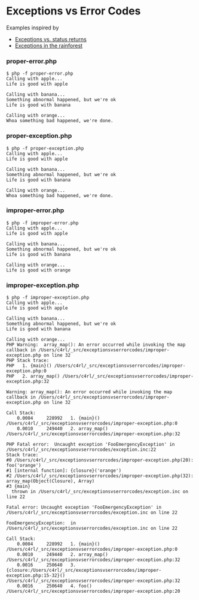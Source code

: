 # Exceptions vs Error Codes

Examples inspired by

* [Exceptions vs. status returns](http://nedbatchelder.com/text/exceptions-vs-status.html)
* [Exceptions in the rainforest](http://nedbatchelder.com/text/exceptions-in-the-rainforest.html)

### proper-error.php

    $ php -f proper-error.php
    Calling with apple...
    Life is good with apple
    
    Calling with banana...
    Something abnormal happened, but we're ok
    Life is good with banana
    
    Calling with orange...
    Whoa something bad happened, we're done.

### proper-exception.php

    $ php -f proper-exception.php
    Calling with apple...
    Life is good with apple
    
    Calling with banana...
    Something abnormal happened, but we're ok
    Life is good with banana
    
    Calling with orange...
    Whoa something bad happened, we're done.

### improper-error.php

    $ php -f improper-error.php
    Calling with apple...
    Life is good with apple
    
    Calling with banana...
    Something abnormal happened, but we're ok
    Life is good with banana
    
    Calling with orange...
    Life is good with orange

### improper-exception.php

    $ php -f improper-exception.php
    Calling with apple...
    Life is good with apple
    
    Calling with banana...
    Something abnormal happened, but we're ok
    Life is good with banana
    
    Calling with orange...
    PHP Warning:  array_map(): An error occurred while invoking the map callback in /Users/c4rl/_src/exceptionsvserrorcodes/improper-exception.php on line 32
    PHP Stack trace:
    PHP   1. {main}() /Users/c4rl/_src/exceptionsvserrorcodes/improper-exception.php:0
    PHP   2. array_map() /Users/c4rl/_src/exceptionsvserrorcodes/improper-exception.php:32
    
    Warning: array_map(): An error occurred while invoking the map callback in /Users/c4rl/_src/exceptionsvserrorcodes/improper-exception.php on line 32
    
    Call Stack:
        0.0004     228992   1. {main}() /Users/c4rl/_src/exceptionsvserrorcodes/improper-exception.php:0
        0.0010     249440   2. array_map() /Users/c4rl/_src/exceptionsvserrorcodes/improper-exception.php:32
    
    PHP Fatal error:  Uncaught exception 'FooEmergencyException' in /Users/c4rl/_src/exceptionsvserrorcodes/exception.inc:22
    Stack trace:
    #0 /Users/c4rl/_src/exceptionsvserrorcodes/improper-exception.php(20): foo('orange')
    #1 [internal function]: {closure}('orange')
    #2 /Users/c4rl/_src/exceptionsvserrorcodes/improper-exception.php(32): array_map(Object(Closure), Array)
    #3 {main}
      thrown in /Users/c4rl/_src/exceptionsvserrorcodes/exception.inc on line 22
    
    Fatal error: Uncaught exception 'FooEmergencyException' in /Users/c4rl/_src/exceptionsvserrorcodes/exception.inc on line 22
    
    FooEmergencyException:  in /Users/c4rl/_src/exceptionsvserrorcodes/exception.inc on line 22
    
    Call Stack:
        0.0004     228992   1. {main}() /Users/c4rl/_src/exceptionsvserrorcodes/improper-exception.php:0
        0.0010     249440   2. array_map() /Users/c4rl/_src/exceptionsvserrorcodes/improper-exception.php:32
        0.0016     250640   3. {closure:/Users/c4rl/_src/exceptionsvserrorcodes/improper-exception.php:15-32}() /Users/c4rl/_src/exceptionsvserrorcodes/improper-exception.php:32
        0.0016     250640   4. foo() /Users/c4rl/_src/exceptionsvserrorcodes/improper-exception.php:20
